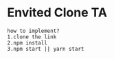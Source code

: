 # Envited Clone TA 

    how to implement?
    1.clone the link
    2.npm install 
    3.npm start || yarn start


